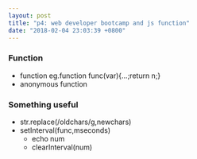 ```yaml
---
layout: post
title: "p4: web developer bootcamp and js function"
date: "2018-02-04 23:03:39 +0800"
---
```

### Function
* function
eg.function func(var){...;return n;}
* anonymous function

### Something useful
* str.replace(/oldchars/g,newchars)
* setInterval(func,mseconds)
  * echo num
  * clearInterval(num)
